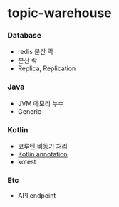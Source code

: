 # topic-warehouse

### Database
- redis 분산 락
- 분산 락
- Replica, Replication

### Java
- JVM 메모리 누수
- Generic

### Kotlin
- 코루틴 비동기 처리
- [Kotlin annotation](https://kotlinlang.org/docs/annotations.html#annotation-use-site-targets)
- kotest

### Etc
- API endpoint
